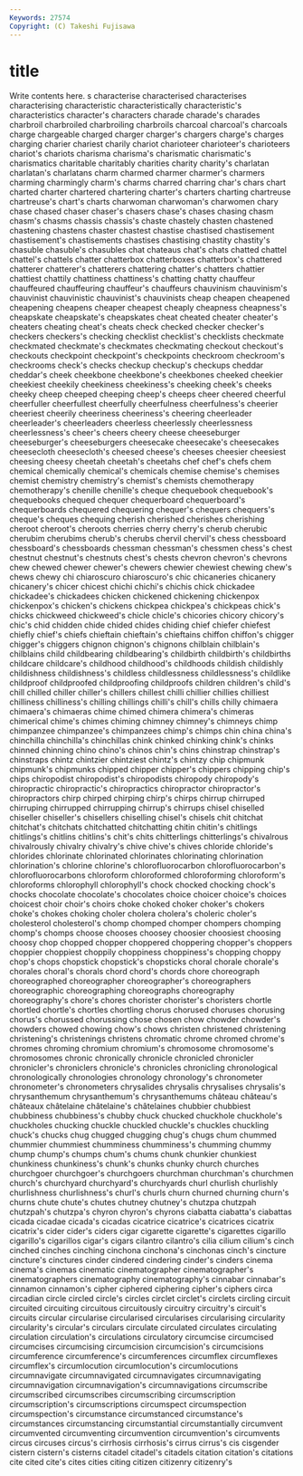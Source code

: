 ```yaml
---
Keywords: 27574 
Copyright: (C) Takeshi Fujisawa
---
```


# title

Write contents here.
s characterise characterised characterises characterising characteristic characteristically characteristic's
characteristics character's characters charade charade's charades charbroil charbroiled charbroiling charbroils
charcoal charcoal's charcoals charge chargeable charged charger charger's chargers charge's
charges charging charier chariest charily chariot charioteer charioteer's charioteers chariot's
chariots charisma charisma's charismatic charismatic's charismatics charitable charitably charities charity
charity's charlatan charlatan's charlatans charm charmed charmer charmer's charmers charming
charmingly charm's charms charred charring char's chars chart charted charter
chartered chartering charter's charters charting chartreuse chartreuse's chart's charts charwoman
charwoman's charwomen chary chase chased chaser chaser's chasers chase's chases
chasing chasm chasm's chasms chassis chassis's chaste chastely chasten chastened
chastening chastens chaster chastest chastise chastised chastisement chastisement's chastisements chastises
chastising chastity chastity's chasuble chasuble's chasubles chat chateaus chat's chats
chatted chattel chattel's chattels chatter chatterbox chatterboxes chatterbox's chattered chatterer
chatterer's chatterers chattering chatter's chatters chattier chattiest chattily chattiness chattiness's
chatting chatty chauffeur chauffeured chauffeuring chauffeur's chauffeurs chauvinism chauvinism's chauvinist
chauvinistic chauvinist's chauvinists cheap cheapen cheapened cheapening cheapens cheaper cheapest
cheaply cheapness cheapness's cheapskate cheapskate's cheapskates cheat cheated cheater cheater's
cheaters cheating cheat's cheats check checked checker checker's checkers checkers's
checking checklist checklist's checklists checkmate checkmated checkmate's checkmates checkmating checkout
checkout's checkouts checkpoint checkpoint's checkpoints checkroom checkroom's checkrooms check's checks
checkup checkup's checkups cheddar cheddar's cheek cheekbone cheekbone's cheekbones cheeked
cheekier cheekiest cheekily cheekiness cheekiness's cheeking cheek's cheeks cheeky cheep
cheeped cheeping cheep's cheeps cheer cheered cheerful cheerfuller cheerfullest cheerfully
cheerfulness cheerfulness's cheerier cheeriest cheerily cheeriness cheeriness's cheering cheerleader cheerleader's
cheerleaders cheerless cheerlessly cheerlessness cheerlessness's cheer's cheers cheery cheese cheeseburger
cheeseburger's cheeseburgers cheesecake cheesecake's cheesecakes cheesecloth cheesecloth's cheesed cheese's cheeses
cheesier cheesiest cheesing cheesy cheetah cheetah's cheetahs chef chef's chefs
chem chemical chemically chemical's chemicals chemise chemise's chemises chemist chemistry
chemistry's chemist's chemists chemotherapy chemotherapy's chenille chenille's cheque chequebook chequebook's
chequebooks chequed chequer chequerboard chequerboard's chequerboards chequered chequering chequer's chequers
chequers's cheque's cheques chequing cherish cherished cherishes cherishing cheroot cheroot's
cheroots cherries cherry cherry's cherub cherubic cherubim cherubims cherub's cherubs
chervil chervil's chess chessboard chessboard's chessboards chessman chessman's chessmen chess's
chest chestnut chestnut's chestnuts chest's chests chevron chevron's chevrons chew
chewed chewer chewer's chewers chewier chewiest chewing chew's chews chewy
chi chiaroscuro chiaroscuro's chic chicaneries chicanery chicanery's chicer chicest chichi
chichi's chichis chick chickadee chickadee's chickadees chicken chickened chickening chickenpox
chickenpox's chicken's chickens chickpea chickpea's chickpeas chick's chicks chickweed chickweed's
chicle chicle's chicories chicory chicory's chic's chid chidden chide chided
chides chiding chief chiefer chiefest chiefly chief's chiefs chieftain chieftain's
chieftains chiffon chiffon's chigger chigger's chiggers chignon chignon's chignons chilblain
chilblain's chilblains child childbearing childbearing's childbirth childbirth's childbirths childcare childcare's
childhood childhood's childhoods childish childishly childishness childishness's childless childlessness childlessness's
childlike childproof childproofed childproofing childproofs children children's child's chill chilled
chiller chiller's chillers chillest chilli chillier chillies chilliest chilliness chilliness's
chilling chillings chilli's chill's chills chilly chimaera chimaera's chimaeras chime
chimed chimera chimera's chimeras chimerical chime's chimes chiming chimney chimney's
chimneys chimp chimpanzee chimpanzee's chimpanzees chimp's chimps chin china china's
chinchilla chinchilla's chinchillas chink chinked chinking chink's chinks chinned chinning
chino chino's chinos chin's chins chinstrap chinstrap's chinstraps chintz chintzier
chintziest chintz's chintzy chip chipmunk chipmunk's chipmunks chipped chipper chipper's
chippers chipping chip's chips chiropodist chiropodist's chiropodists chiropody chiropody's chiropractic
chiropractic's chiropractics chiropractor chiropractor's chiropractors chirp chirped chirping chirp's chirps
chirrup chirruped chirruping chirrupped chirrupping chirrup's chirrups chisel chiselled chiseller
chiseller's chisellers chiselling chisel's chisels chit chitchat chitchat's chitchats chitchatted
chitchatting chitin chitin's chitlings chitlings's chitlins chitlins's chit's chits chitterlings
chitterlings's chivalrous chivalrously chivalry chivalry's chive chive's chives chloride chloride's
chlorides chlorinate chlorinated chlorinates chlorinating chlorination chlorination's chlorine chlorine's chlorofluorocarbon
chlorofluorocarbon's chlorofluorocarbons chloroform chloroformed chloroforming chloroform's chloroforms chlorophyll chlorophyll's chock
chocked chocking chock's chocks chocolate chocolate's chocolates choice choicer choice's
choices choicest choir choir's choirs choke choked choker choker's chokers
choke's chokes choking choler cholera cholera's choleric choler's cholesterol cholesterol's
chomp chomped chomper chompers chomping chomp's chomps choose chooses choosey
choosier choosiest choosing choosy chop chopped chopper choppered choppering chopper's
choppers choppier choppiest choppily choppiness choppiness's chopping choppy chop's chops
chopstick chopstick's chopsticks choral chorale chorale's chorales choral's chorals chord
chord's chords chore choreograph choreographed choreographer choreographer's choreographers choreographic choreographing
choreographs choreography choreography's chore's chores chorister chorister's choristers chortle chortled
chortle's chortles chortling chorus chorused choruses chorusing chorus's chorussed chorussing
chose chosen chow chowder chowder's chowders chowed chowing chow's chows
christen christened christening christening's christenings christens chromatic chrome chromed chrome's
chromes chroming chromium chromium's chromosome chromosome's chromosomes chronic chronically chronicle
chronicled chronicler chronicler's chroniclers chronicle's chronicles chronicling chronological chronologically chronologies
chronology chronology's chronometer chronometer's chronometers chrysalides chrysalis chrysalises chrysalis's chrysanthemum
chrysanthemum's chrysanthemums château château's châteaux châtelaine châtelaine's châtelaines chubbier chubbiest
chubbiness chubbiness's chubby chuck chucked chuckhole chuckhole's chuckholes chucking chuckle
chuckled chuckle's chuckles chuckling chuck's chucks chug chugged chugging chug's
chugs chum chummed chummier chummiest chumminess chumminess's chumming chummy chump
chump's chumps chum's chums chunk chunkier chunkiest chunkiness chunkiness's chunk's
chunks chunky church churches churchgoer churchgoer's churchgoers churchman churchman's churchmen
church's churchyard churchyard's churchyards churl churlish churlishly churlishness churlishness's churl's
churls churn churned churning churn's churns chute chute's chutes chutney
chutney's chutzpa chutzpah chutzpah's chutzpa's chyron chyron's chyrons ciabatta ciabatta's
ciabattas cicada cicadae cicada's cicadas cicatrice cicatrice's cicatrices cicatrix cicatrix's
cider cider's ciders cigar cigarette cigarette's cigarettes cigarillo cigarillo's cigarillos
cigar's cigars cilantro cilantro's cilia cilium cilium's cinch cinched cinches
cinching cinchona cinchona's cinchonas cinch's cincture cincture's cinctures cinder cindered
cindering cinder's cinders cinema cinema's cinemas cinematic cinematographer cinematographer's cinematographers
cinematography cinematography's cinnabar cinnabar's cinnamon cinnamon's cipher ciphered ciphering cipher's
ciphers circa circadian circle circled circle's circles circlet circlet's circlets
circling circuit circuited circuiting circuitous circuitously circuitry circuitry's circuit's circuits
circular circularise circularised circularises circularising circularity circularity's circular's circulars circulate
circulated circulates circulating circulation circulation's circulations circulatory circumcise circumcised circumcises
circumcising circumcision circumcision's circumcisions circumference circumference's circumferences circumflex circumflexes circumflex's
circumlocution circumlocution's circumlocutions circumnavigate circumnavigated circumnavigates circumnavigating circumnavigation circumnavigation's circumnavigations
circumscribe circumscribed circumscribes circumscribing circumscription circumscription's circumscriptions circumspect circumspection circumspection's
circumstance circumstanced circumstance's circumstances circumstancing circumstantial circumstantially circumvent circumvented circumventing
circumvention circumvention's circumvents circus circuses circus's cirrhosis cirrhosis's cirrus cirrus's
cis cisgender cistern cistern's cisterns citadel citadel's citadels citation citation's
citations cite cited cite's cites cities citing citizen citizenry citizenry's
